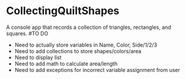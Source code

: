 # CollectingQuiltShapes

A console app that records a collection of triangles, rectangles, and squares.
  #TO DO
 * Need to actually store variables in Name, Color, Side/1/2/3
 * Need to add collections to store shapes/colors/area
 * Need to display list
 * Need to add math to calculate area/length
 * Need to add exceptions for incorrect variable assignment from user

